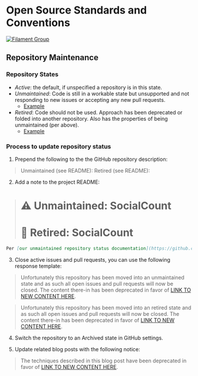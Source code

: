 # Open Source Standards and Conventions

[![Filament Group](http://filamentgroup.com/images/fg-logo-positive-sm-crop.png) ](http://www.filamentgroup.com/)

## Repository Maintenance

### Repository States

* _Active_: the default, if unspecified a repository is in this state.
* _Unmaintained_: Code is still in a workable state but unsupported and not responding to new issues or accepting any new pull requests.
    * [Example](https://github.com/filamentgroup/jQuery-Equal-Heights)
* _Retired_: Code should not be used. Approach has been deprecated or folded into another repository. Also has the properties of being unmaintained (per above).
    * [Example](https://github.com/filamentgroup/face-off/)

### Process to update repository status

1. Prepend the following to the the GitHub repository description:

> Unmaintained (see README):
> Retired (see README):

2. Add a note to the project README:

> # ⚠️ Unmaintained: SocialCount
> # 🚫 Retired: SocialCount

```md
Per [our unmaintained repository status documentation](https://github.com/filamentgroup/standards-and-conventions/blob/master/repository-maintenance.md#unmaintained) this repository is in an as-is state and is no longer accepting issue reports or pull requests.
```

3. Close active issues and pull requests, you can use the following response template:

> Unfortunately this repository has been moved into an unmaintained state and as such all open issues and pull requests will now be closed. The content there-in has been deprecated in favor of [LINK TO NEW CONTENT HERE]().

> Unfortunately this repository has been moved into an retired state and as such all open issues and pull requests will now be closed. The content there-in has been deprecated in favor of [LINK TO NEW CONTENT HERE]().

4. Switch the repository to an Archived state in GitHub settings.

5. Update related blog posts with the following notice:

> The techniques described in this blog post have been deprecated in favor of [LINK TO NEW CONTENT HERE]().
